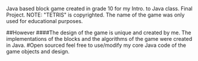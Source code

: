 Java based block game created in grade 10 for my Intro. to Java class. Final Project.
NOTE: "TETRIS" is copyrighted. The name of the game was only used for educational purposes.

##However
####The design of the game is unique and created by me. The implementations of the blocks and the algorithms of the game were created in Java.
#Open sourced
feel free to use/modify my core Java code of the game objects and design.
